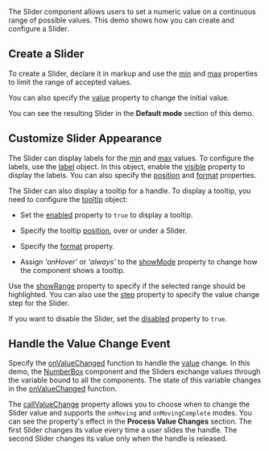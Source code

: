 The Slider component allows users to set a numeric value on a continuous range of possible values. This demo shows how you can create and configure a Slider.

## Create a Slider

To create a Slider, declare it in markup and use the [min](/Documentation/ApiReference/UI_Components/dxSlider/Configuration/#min) and [max](/Documentation/ApiReference/UI_Components/dxSlider/Configuration/#max) properties to limit the range of accepted values.

You can also specify the [value](/Documentation/ApiReference/UI_Components/dxSlider/Configuration/#value) property to change the initial value.

You can see the resulting Slider in the **Default mode** section of this demo.

## Customize Slider Appearance

The Slider can display labels for the [min](/Documentation/ApiReference/UI_Components/dxSlider/Configuration/#min) and [max](/Documentation/ApiReference/UI_Components/dxSlider/Configuration/#max) values. To configure the labels, use the [label](/Documentation/ApiReference/UI_Components/dxSlider/Configuration/label/) object. In this object, enable the [visible](/Documentation/ApiReference/UI_Components/dxSlider/Configuration/label/#visible) property to display the labels. You can also specify the [position](/Documentation/ApiReference/UI_Components/dxSlider/Configuration/label/#position) and [format](/Documentation/ApiReference/UI_Components/dxSlider/Configuration/label/#format) properties.

The Slider can also display a tooltip for a handle. To display a tooltip, you need to configure the [tooltip](/Documentation/ApiReference/UI_Components/dxSlider/Configuration/tooltip/) object:

- Set the [enabled](/Documentation/ApiReference/UI_Components/dxSlider/Configuration/tooltip/#enabled) property to `true` to display a tooltip. 

- Specify the tooltip [position](/Documentation/ApiReference/UI_Components/dxSlider/Configuration/tooltip/#position), over or under a Slider.

- Specify the [format](/Documentation/ApiReference/UI_Components/dxSlider/Configuration/tooltip/#format) property.

- Assign *'onHover'* or *'always'* to the [showMode](/Documentation/ApiReference/UI_Components/dxSlider/Configuration/tooltip/#showMode) property to change how the component shows a tooltip.

Use the [showRange](/Documentation/ApiReference/UI_Components/dxSlider/Configuration/#showRange) property to specify if the selected range should be highlighted. You can also use the [step](/Documentation/ApiReference/UI_Components/dxSlider/Configuration/#step) property to specify the value change step for the Slider.

If you want to disable the Slider, set the [disabled](/Documentation/ApiReference/UI_Components/dxSlider/Configuration/#disabled) property to `true`.

## Handle the Value Change Event

Specify the [onValueChanged](/Documentation/ApiReference/UI_Components/dxSlider/Configuration/#onValueChanged) function to handle the [value](/Documentation/ApiReference/UI_Components/dxSlider/Configuration/#value) change. In this demo, the [NumberBox](/Documentation/ApiReference/UI_Components/dxNumberBox/) component and the Sliders exchange values through the variable bound to all the components. The state of this variable changes in the [onValueChanged](/Documentation/ApiReference/UI_Components/dxSlider/Configuration/#onValueChanged) function.

The [callValueChange](/Documentation/ApiReference/UI_Components/dxSlider/Configuration/#callValueChange) property allows you to choose when to change the Slider value and supports the `onMoving` and `onMovingComplete` modes. You can see the property's effect in the **Process Value Changes** section. The first Slider changes its value every time a user slides the handle. The second Slider changes its value only when the handle is released.